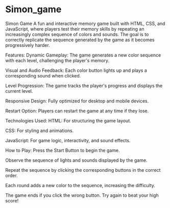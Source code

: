 # Simon_game
Simon Game A fun and interactive memory game built with HTML, CSS, and JavaScript, where players test their memory skills by repeating an increasingly complex sequence of colors and sounds. The goal is to correctly replicate the sequence generated by the game as it becomes progressively harder.

Features:
Dynamic Gameplay: The game generates a new color sequence with each level, challenging the player's memory.

Visual and Audio Feedback: Each color button lights up and plays a corresponding sound when clicked.

Level Progression: The game tracks the player's progress and displays the current level.

Responsive Design: Fully optimized for desktop and mobile devices.

Restart Option: Players can restart the game at any time if they lose.

Technologies Used:
HTML: For structuring the game layout.

CSS: For styling and animations.

JavaScript: For game logic, interactivity, and sound effects.

 How to Play:
Press the Start Button to begin the game.

Observe the sequence of lights and sounds displayed by the game.

Repeat the sequence by clicking the corresponding buttons in the correct order.

Each round adds a new color to the sequence, increasing the difficulty.

The game ends if you click the wrong button. Try again to beat your high score!
